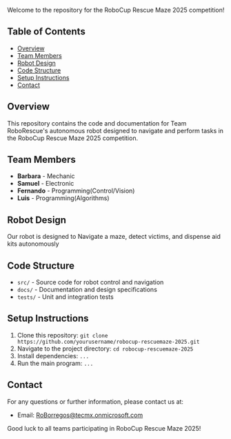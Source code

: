 Welcome to the repository for the RoboCup Rescue Maze 2025 competition!

## Table of Contents
- [Overview](#overview)
- [Team Members](#team-members)
- [Robot Design](#robot-design)
- [Code Structure](#code-structure)
- [Setup Instructions](#setup-instructions)
- [Contact](#contact)

## Overview
This repository contains the code and documentation for Team RoboRescue's autonomous robot designed to navigate and perform tasks in the RoboCup Rescue Maze 2025 competition.

## Team Members
- **Barbara** - Mechanic
- **Samuel** - Electronic
- **Fernando** - Programming(Control/Vision)
- **Luis** - Programming(Algorithms)

## Robot Design
Our robot is designed to Navigate a maze, detect victims, and dispense aid kits autonomously

## Code Structure
- `src/` - Source code for robot control and navigation
- `docs/` - Documentation and design specifications
- `tests/` - Unit and integration tests

## Setup Instructions
1. Clone this repository: `git clone https://github.com/yourusername/robocup-rescuemaze-2025.git`
2. Navigate to the project directory: `cd robocup-rescuemaze-2025`
3. Install dependencies: `...`
4. Run the main program: `...`

## Contact
For any questions or further information, please contact us at:
- Email: RoBorregos@tecmx.onmicrosoft.com

Good luck to all teams participating in RoboCup Rescue Maze 2025!
